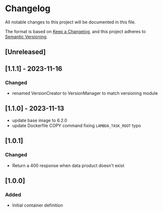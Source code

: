 <!-- markdownlint-disable MD003 -->

# Changelog

All notable changes to this project will be documented in this file.

The format is based on [Keep a Changelog](https://keepachangelog.com/en/1.0.0/),
and this project adheres to [Semantic Versioning](https://semver.org/spec/v2.0.0.html).

## [Unreleased]

## [1.1.1] - 2023-11-16

### Changed

- renamed VersionCreator to VersionManager to match versioning module

## [1.1.0] - 2023-11-13

- update base image to 6.2.0
- update Dockerfile COPY command fixing `LAMBDA_TASK_ROOT` typo

## [1.0.1]

### Changed

- Return a 400 response when data product doesn't exist

## [1.0.0]

### Added

- Initial container definition
